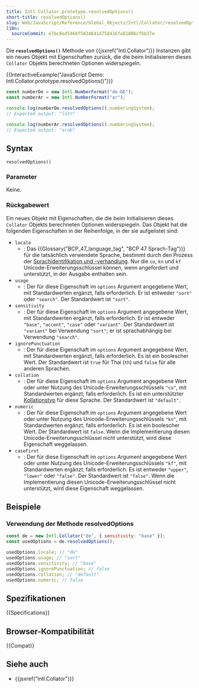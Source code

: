 ```yaml
---
title: Intl.Collator.prototype.resolvedOptions()
short-title: resolvedOptions()
slug: Web/JavaScript/Reference/Global_Objects/Intl/Collator/resolvedOptions
l10n:
  sourceCommit: e7bc0ed5466f5834641d75d416fa81886cf6b37e
---
```


Die **`resolvedOptions()`** Methode von {{jsxref("Intl.Collator")}} Instanzen gibt ein neues Objekt mit Eigenschaften zurück, die die beim Initialisieren dieses `Collator` Objekts berechneten Optionen widerspiegeln.

{{InteractiveExample("JavaScript Demo: Intl.Collator.prototype.resolvedOptions()")}}

```js interactive-example
const numberDe = new Intl.NumberFormat("de-DE");
const numberAr = new Intl.NumberFormat("ar");

console.log(numberDe.resolvedOptions().numberingSystem);
// Expected output: "latn"

console.log(numberAr.resolvedOptions().numberingSystem);
// Expected output: "arab"
```

## Syntax

```js-nolint
resolvedOptions()
```

### Parameter

Keine.

### Rückgabewert

Ein neues Objekt mit Eigenschaften, die die beim Initialisieren dieses `Collator` Objekts berechneten Optionen widerspiegeln. Das Objekt hat die folgenden Eigenschaften in der Reihenfolge, in der sie aufgelistet sind:

- `locale`
  - : Das {{Glossary("BCP_47_language_tag", "BCP 47 Sprach-Tag")}} für die tatsächlich verwendete Sprache, bestimmt durch den Prozess der [Sprachidentifikation und -verhandlung](/de/docs/Web/JavaScript/Reference/Global_Objects/Intl#locale_identification_and_negotiation). Nur die `co`, `kn` und `kf` Unicode-Erweiterungsschlüssel können, wenn angefordert und unterstützt, in der Ausgabe enthalten sein.
- `usage`
  - : Der für diese Eigenschaft im `options` Argument angegebene Wert, mit Standardwerten ergänzt, falls erforderlich. Er ist entweder `"sort"` oder `"search"`. Der Standardwert ist `"sort"`.
- `sensitivity`
  - : Der für diese Eigenschaft im `options` Argument angegebene Wert, mit Standardwerten ergänzt, falls erforderlich. Er ist entweder `"base"`, `"accent"`, `"case"` oder `"variant"`. Der Standardwert ist `"variant"` bei Verwendung `"sort"`; er ist sprachabhängig bei Verwendung `"search"`.
- `ignorePunctuation`
  - : Der für diese Eigenschaft im `options` Argument angegebene Wert, mit Standardwerten ergänzt, falls erforderlich. Es ist ein boolescher Wert. Der Standardwert ist `true` für Thai (`th`) und `false` für alle anderen Sprachen.
- `collation`
  - : Der für diese Eigenschaft im `options` Argument angegebene Wert oder unter Nutzung des Unicode-Erweiterungsschlüssels `"co"`, mit Standardwerten ergänzt, falls erforderlich. Es ist ein unterstützter [Kollationstyp](/de/docs/Web/JavaScript/Reference/Global_Objects/Intl/supportedValuesOf#supported_collation_types) für diese Sprache. Der Standardwert ist `"default"`.
- `numeric`
  - : Der für diese Eigenschaft im `options` Argument angegebene Wert oder unter Nutzung des Unicode-Erweiterungsschlüssels `"kn"`, mit Standardwerten ergänzt, falls erforderlich. Es ist ein boolescher Wert. Der Standardwert ist `false`. Wenn die Implementierung diesen Unicode-Erweiterungsschlüssel nicht unterstützt, wird diese Eigenschaft weggelassen.
- `caseFirst`
  - : Der für diese Eigenschaft im `options` Argument angegebene Wert oder unter Nutzung des Unicode-Erweiterungsschlüssels `"kf"`, mit Standardwerten ergänzt, falls erforderlich. Es ist entweder `"upper"`, `"lower"` oder `"false"`. Der Standardwert ist `"false"`. Wenn die Implementierung diesen Unicode-Erweiterungsschlüssel nicht unterstützt, wird diese Eigenschaft weggelassen.

## Beispiele

### Verwendung der Methode resolvedOptions

```js
const de = new Intl.Collator("de", { sensitivity: "base" });
const usedOptions = de.resolvedOptions();

usedOptions.locale; // "de"
usedOptions.usage; // "sort"
usedOptions.sensitivity; // "base"
usedOptions.ignorePunctuation; // false
usedOptions.collation; // "default"
usedOptions.numeric; // false
```

## Spezifikationen

{{Specifications}}

## Browser-Kompatibilität

{{Compat}}

## Siehe auch

- {{jsxref("Intl.Collator")}}
